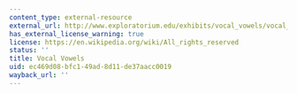 ```yaml
---
content_type: external-resource
external_url: http://www.exploratorium.edu/exhibits/vocal_vowels/vocal_vowels.html
has_external_license_warning: true
license: https://en.wikipedia.org/wiki/All_rights_reserved
status: ''
title: Vocal Vowels
uid: ec469d08-bfc1-49ad-8d11-de37aacc0019
wayback_url: ''
---
```

